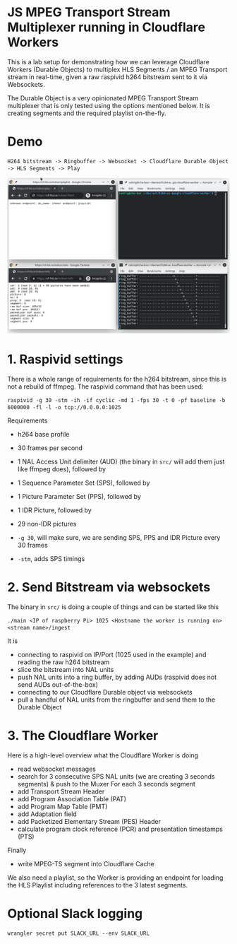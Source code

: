 # JS MPEG Transport Stream Multiplexer running in Cloudflare Workers 

This is a lab setup for demonstrating how we can leverage Cloudflare Workers (Durable Objects) to multiplex HLS Segments / an MPEG 
Transport stream in real-time, given a raw raspivid h264 bitstream sent to it via Websockets.

The Durable Object is a very opinionated MPEG Transport Stream multiplexer that is only tested using the options mentioned below. 
It is creating segments and the required playlist on-the-fly.

# Demo
```
H264 bitstream -> Ringbuffer -> Websocket -> Cloudflare Durable Object -> HLS Segments -> Play
```

![Alt Text](doc/screen.gif)

# 1. Raspivid settings
There is a whole range of requirements for the h264 bitstream, since this is not a rebuild of ffmpeg. The raspivid command that has been used:

```
raspivid -g 30 -stm -ih -if cyclic -md 1 -fps 30 -t 0 -pf baseline -b 6000000 -fl -l -o tcp://0.0.0.0:1025
```
Requirements
- h264 base profile
- 30 frames per second
- 1 NAL Access Unit delimiter (AUD) (the binary in `src/` will add them just like ffmpeg does), followed by
- 1 Sequence Parameter Set (SPS), followed by
- 1 Picture Parameter Set (PPS), followed by
- 1 IDR Picture, followed by
- 29 non-IDR pictures

- `-g 30`, will make sure, we are sending SPS, PPS and IDR Picture every 30 frames
- `-stm`, adds SPS timings

# 2. Send Bitstream via websockets
The binary in `src/` is doing a couple of things and can be started like this

```
./main <IP of raspberry Pi> 1025 <Hostname the worker is running on> <stream name>/ingest
```
It is
- connecting to raspivid on IP/Port (1025 used in the example) and reading the raw h264 bitstream
- slice the bitstream into NAL units
- push NAL units into a ring buffer, by adding AUDs (raspivid does not send AUDs out-of-the-box)
- connecting to our Cloudflare Durable object via websockets
- pull a handful of NAL units from the ringbuffer and send them to the Durable Object

# 3. The Cloudflare Worker
Here is a high-level overview what the Cloudflare Worker is doing
- read websocket messages
- search for 3 consecutive SPS NAL units (we are creating 3 seconds segments) & push to the Muxer
For each 3 seconds segment
- add Transport Stream Header
- add Program Association Table (PAT)
- add Program Map Table (PMT)
- add Adaptation field
- add Packetized Elementary Stream (PES) Header
- calculate program clock reference (PCR) and presentation timestamps (PTS)

Finally
- write MPEG-TS segment into Cloudflare Cache

We also need a playlist, so the Worker is providing an endpoint for loading the HLS Playlist including references to the
3 latest segments.



# Optional Slack logging
```
wrangler secret put SLACK_URL --env SLACK_URL
```